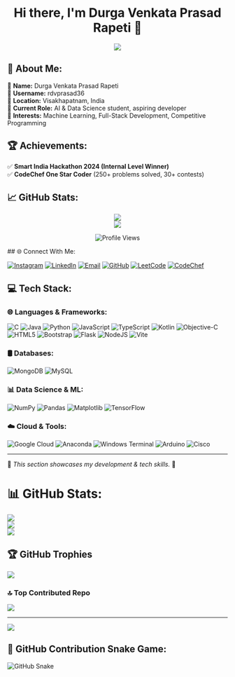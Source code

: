 <!-- Animated Header -->
<h1 align="center">Hi there, I'm Durga Venkata Prasad Rapeti 👋</h1>

<!-- Typing animation -->
<p align="center">
  <img src="https://readme-typing-svg.herokuapp.com?color=%2336BCF7&size=22&center=true&vCenter=true&width=450&lines=AI+%26+Data+Science+Student;Full+Stack+Developer;Competitive+Programmer;Problem+Solver" />
</p>

<!-- About Me Section -->
## 💫 About Me:
🔹 **Name:** Durga Venkata Prasad Rapeti  
🔹 **Username:** rdvprasad36  
🔹 **Location:** Visakhapatnam, India  
🔹 **Current Role:** AI & Data Science student, aspiring developer  
🔹 **Interests:** Machine Learning, Full-Stack Development, Competitive Programming  

## 🏆 Achievements:
✅ **Smart India Hackathon 2024 (Internal Level Winner)**  
✅ **CodeChef One Star Coder** (250+ problems solved, 30+ contests)  
<!-- Animated GitHub Stats -->
## 📈 GitHub Stats:
<p align="center">
  <img src="https://github-readme-stats.vercel.app/api?username=rdvprasad36&theme=dark&hide_border=false&include_all_commits=true&count_private=true" />
  <br>
  <img src="https://github-readme-streak-stats.herokuapp.com/?user=rdvprasad36&theme=dark&hide_border=false" />
</p>

<!-- Animated Visitors Count -->
<p align="center">
  <img src="https://komarev.com/ghpvc/?username=rdvprasad36&label=Profile+Views&color=blue&style=plastic" alt="Profile Views" />
</p>
## 🌐 Connect With Me:

[![Instagram](https://img.shields.io/badge/Instagram-%23E4405F.svg?logo=Instagram&logoColor=white)](https://instagram.com/_rdv_prasad__) 
[![LinkedIn](https://img.shields.io/badge/LinkedIn-%230077B5.svg?logo=linkedin&logoColor=white)](https://www.linkedin.com/in/durga-venkata-prasad-rapeti-b154022b7) 
[![Email](https://img.shields.io/badge/Email-D14836?logo=gmail&logoColor=white)](mailto:rdvprasad36@gmail.com) 
[![GitHub](https://img.shields.io/badge/GitHub-181717?logo=github&logoColor=white)](https://github.com/rdvprasad36) 
[![LeetCode](https://img.shields.io/badge/LeetCode-orange?style=flat&logo=leetcode)](https://leetcode.com/rdvprasad36) 
[![CodeChef](https://img.shields.io/badge/CodeChef-brown?style=flat&logo=codechef)](https://www.codechef.com/users/rdvprasad36) 

## 💻 Tech Stack:

### 🌐 Languages & Frameworks:
![C](https://img.shields.io/badge/c-%2300599C.svg?style=for-the-badge&logo=c&logoColor=white)
![Java](https://img.shields.io/badge/java-%23ED8B00.svg?style=for-the-badge&logo=openjdk&logoColor=white)
![Python](https://img.shields.io/badge/python-3670A0?style=for-the-badge&logo=python&logoColor=ffdd54)
![JavaScript](https://img.shields.io/badge/javascript-%23323330.svg?style=for-the-badge&logo=javascript&logoColor=%23F7DF1E)
![TypeScript](https://img.shields.io/badge/typescript-%23007ACC.svg?style=for-the-badge&logo=typescript&logoColor=white)
![Kotlin](https://img.shields.io/badge/kotlin-%237F52FF.svg?style=for-the-badge&logo=kotlin&logoColor=white)
![Objective-C](https://img.shields.io/badge/OBJECTIVE--C-%233A95E3.svg?style=for-the-badge&logo=apple&logoColor=white)
![HTML5](https://img.shields.io/badge/html5-%23E34F26.svg?style=for-the-badge&logo=html5&logoColor=white)
![Bootstrap](https://img.shields.io/badge/bootstrap-%238511FA.svg?style=for-the-badge&logo=bootstrap&logoColor=white)
![Flask](https://img.shields.io/badge/flask-%23000.svg?style=for-the-badge&logo=flask&logoColor=white)
![NodeJS](https://img.shields.io/badge/node.js-6DA55F?style=for-the-badge&logo=node.js&logoColor=white)
![Vite](https://img.shields.io/badge/vite-%23646CFF.svg?style=for-the-badge&logo=vite&logoColor=white)

### 🛢️ Databases:
![MongoDB](https://img.shields.io/badge/MongoDB-%234ea94b.svg?style=for-the-badge&logo=mongodb&logoColor=white)
![MySQL](https://img.shields.io/badge/mysql-4479A1.svg?style=for-the-badge&logo=mysql&logoColor=white)

### 📊 Data Science & ML:
![NumPy](https://img.shields.io/badge/numpy-%23013243.svg?style=for-the-badge&logo=numpy&logoColor=white)
![Pandas](https://img.shields.io/badge/pandas-%23150458.svg?style=for-the-badge&logo=pandas&logoColor=white)
![Matplotlib](https://img.shields.io/badge/Matplotlib-%23ffffff.svg?style=for-the-badge&logo=Matplotlib&logoColor=black)
![TensorFlow](https://img.shields.io/badge/TensorFlow-%23FF6F00.svg?style=for-the-badge&logo=TensorFlow&logoColor=white)

### ☁️ Cloud & Tools:
![Google Cloud](https://img.shields.io/badge/GoogleCloud-%234285F4.svg?style=for-the-badge&logo=google-cloud&logoColor=white)
![Anaconda](https://img.shields.io/badge/Anaconda-%2344A833.svg?style=for-the-badge&logo=anaconda&logoColor=white)
![Windows Terminal](https://img.shields.io/badge/Windows%20Terminal-%234D4D4D.svg?style=for-the-badge&logo=windows-terminal&logoColor=white)
![Arduino](https://img.shields.io/badge/-Arduino-00979D?style=for-the-badge&logo=Arduino&logoColor=white)
![Cisco](https://img.shields.io/badge/cisco-%23049fd9.svg?style=for-the-badge&logo=cisco&logoColor=black)

---

🔹 *This section showcases my development & tech skills.* 🚀  

# 📊 GitHub Stats:
![](https://github-readme-stats.vercel.app/api?username=Rdvprasad36&theme=dark&hide_border=false&include_all_commits=true&count_private=true)<br/>
![](https://nirzak-streak-stats.vercel.app/?user=Rdvprasad36&theme=dark&hide_border=false)<br/>
![](https://github-readme-stats.vercel.app/api/top-langs/?username=Rdvprasad36&theme=dark&hide_border=false&include_all_commits=true&count_private=true&layout=compact)

## 🏆 GitHub Trophies
![](https://github-profile-trophy.vercel.app/?username=Rdvprasad36&theme=radical&no-frame=false&no-bg=false&margin-w=4)

### 🔝 Top Contributed Repo
![](https://github-contributor-stats.vercel.app/api?username=Rdvprasad36&limit=5&theme=radical&combine_all_yearly_contributions=true)

---
[![](https://visitcount.itsvg.in/api?id=Rdvprasad36&icon=7&color=3)](https://visitcount.itsvg.in)

## 🐍 GitHub Contribution Snake Game:
![GitHub Snake](https://github.com/Rdvprasad36/Rdvprasad36/blob/output/github-snake.svg)

